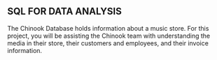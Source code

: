 ## SQL FOR DATA ANALYSIS
The Chinook Database holds information about a music store. For this project, you will be assisting the Chinook team with understanding the media in their store, their customers and employees, and their invoice information. 